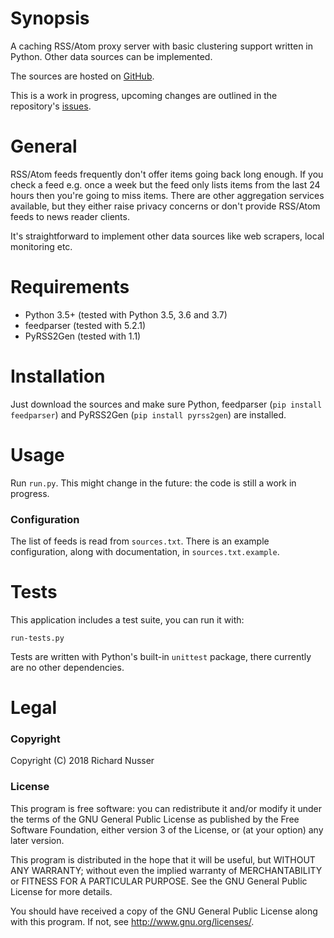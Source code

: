 # Synopsis

A caching RSS/Atom proxy server with basic clustering support written in Python. Other data sources can be implemented.

The sources are hosted on [GitHub](https://github.com/rinusser/FeedTrough).

This is a work in progress, upcoming changes are outlined in the repository's [issues](https://github.com/rinusser/FeedTrough/issues).


# General

RSS/Atom feeds frequently don't offer items going back long enough. If you check a feed e.g. once a week but the feed
only lists items from the last 24 hours then you're going to miss items. There are other aggregation services
available, but they either raise privacy concerns or don't provide RSS/Atom feeds to news reader clients.

It's straightforward to implement other data sources like web scrapers, local monitoring etc.


# Requirements

* Python 3.5+ (tested with Python 3.5, 3.6 and 3.7)
* feedparser (tested with 5.2.1)
* PyRSS2Gen (tested with 1.1)


# Installation

Just download the sources and make sure Python, feedparser (`pip install feedparser`) and
PyRSS2Gen (`pip install pyrss2gen`) are installed.


# Usage

Run `run.py`. This might change in the future: the code is still a work in progress.

### Configuration

The list of feeds is read from `sources.txt`. There is an example configuration, along with documentation, in `sources.txt.example`.


# Tests

This application includes a test suite, you can run it with:

    run-tests.py

Tests are written with Python's built-in `unittest` package, there currently are no other dependencies.


# Legal

### Copyright

Copyright (C) 2018 Richard Nusser

### License

This program is free software: you can redistribute it and/or modify
it under the terms of the GNU General Public License as published by
the Free Software Foundation, either version 3 of the License, or
(at your option) any later version.

This program is distributed in the hope that it will be useful,
but WITHOUT ANY WARRANTY; without even the implied warranty of
MERCHANTABILITY or FITNESS FOR A PARTICULAR PURPOSE.  See the
GNU General Public License for more details.

You should have received a copy of the GNU General Public License
along with this program. If not, see <http://www.gnu.org/licenses/>.
